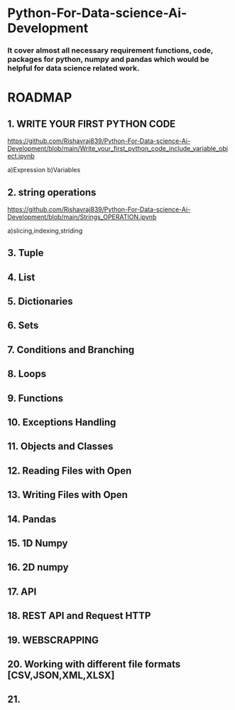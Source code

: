 # Python-For-Data-science-Ai-Development
### It cover almost all necessary requirement functions, code, packages for python, numpy and pandas which would be helpful for data science related work.

# ROADMAP

## 1. WRITE YOUR FIRST PYTHON CODE
   https://github.com/Rishavraj839/Python-For-Data-science-Ai-Development/blob/main/Write_your_first_python_code_include_variable_object.ipynb
   
 a)Expression 
 b)Variables
 
 ## 2. string operations
   https://github.com/Rishavraj839/Python-For-Data-science-Ai-Development/blob/main/Strings_OPERATION.ipynb
   
   a)slicing,indexing,striding
   
 ## 3. Tuple
 ## 4. List
 ## 5. Dictionaries
 ## 6. Sets
 ## 7. Conditions and Branching
 ## 8. Loops
 ## 9. Functions
 ## 10. Exceptions Handling
 ## 11. Objects and Classes
 ## 12. Reading Files with Open
 ## 13. Writing Files with Open
 ## 14. Pandas
 ## 15. 1D Numpy
 ## 16. 2D numpy
 ## 17. API
 ## 18. REST API and Request HTTP
 ## 19. WEBSCRAPPING
 ## 20. Working with different file formats [CSV,JSON,XML,XLSX]
 ## 21.
 
    
